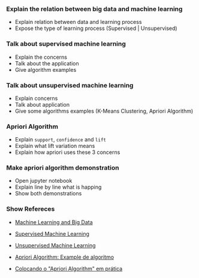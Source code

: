 ### Explain the relation between big data and machine learning
- Explain relation between data and learning process
- Expose the type of learning process (Supervised | Unsupervised)


### Talk about supervised machine learning
- Explain the concerns
- Talk about the application
- Give algorithm examples


### Talk about unsupervised machine learning
- Explain concerns
- Talk about application
- Give some algorithms examples (K-Means Clustering, Apriori Algorithm)


### Apriori Algorithm
- Explain `support`, `confidence` and `lift`
- Explain what lift variation means
- Explain how apriori uses these 3 concerns


### Make apriori algorithm demonstration
- Open jupyter notebook
- Explain line by line what is happing
- Show both demonstrations


### Show Refereces
- [Machine Learning and Big Data](https://gatefy.com/pt-br/blog/como-machine-learning-e-big-data-se-relacionam/)

- [Supervised Machine Learning](https://thinkfeed.divyesshm.com/post/supervised-machine-learning)

- [Unsupervised Machine Learning](https://dev.to/divyesshm/unsupervised-machine-learning-20g2)

- [Apriori Algorithm: Example de algoritmo](https://www.mltut.com/what-is-apriori-algorithm-with-example/#where-apriori-algorithm-is-used)

- [Colocando o "Apriori Algorithm" em prática](https://www.section.io/engineering-education/apriori-algorithm-in-python/)
